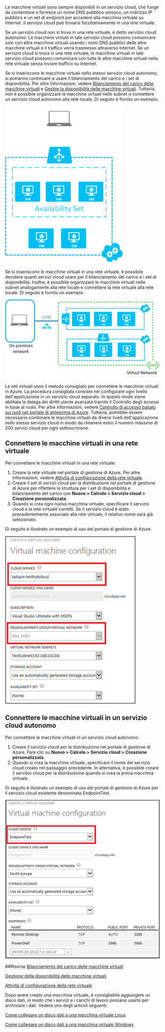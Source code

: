 
Le macchine virtuali sono sempre disponibili in un servizio cloud, che funge da contenitore e fornisce un nome DNS pubblico univoco, un indirizzo IP pubblico e un set di endpoint per accedere alla macchina virtuale su Internet. Il servizio cloud può trovarsi facoltativamente in una rete virtuale.

Se un servizio cloud non si trova in una rete virtuale, è detto servizio cloud *autonomo*. Le macchine virtuali in tale servizio cloud possono comunicare solo con altre macchine virtuali usando i nomi DNS pubblici delle altre macchine virtuali e il traffico verrà trasmesso attraverso Internet. Se un servizio cloud si trova in una rete virtuale, le macchine virtuali in tale servizio cloud possono comunicare con tutte le altre macchine virtuali nella rete virtuale senza inviare traffico su Internet.

Se si inseriscono le macchine virtuali nello stesso servizio cloud autonomo, si potranno continuare a usare il bilanciamento del carico e i set di disponibilità. Per altre informazioni, vedere [Bilanciamento del carico delle macchine virtuali](../articles/load-balance-virtual-machines.md) e [Gestire la disponibilità delle macchine virtuali](../articles/manage-availability-virtual-machines.md). Tuttavia, non è possibile organizzare le macchine virtuali nelle subnet o connettere un servizio cloud autonomo alla rete locale. Di seguito è fornito un esempio.

![Macchine virtuali in un servizio cloud autonomo](./media/howto-connect-vm-cloud-service/CloudServiceExample.png)
 
Se si inseriscono le macchine virtuali in una rete virtuale, è possibile decidere quanti servizi cloud usare per il bilanciamento del carico e i set di disponibilità. Inoltre, è possibile organizzare le macchine virtuali nelle subnet analogamente alla rete locale e connettere la rete virtuale alla rete locale. Di seguito è fornito un esempio.

![Macchine virtuali in una rete virtuale](./media/howto-connect-vm-cloud-service/VirtualNetworkExample.png)

Le reti virtuali sono il metodo consigliato per connettere le macchine virtuali in Azure. La procedura consigliata consiste nel configurare ogni livello dell'applicazione in un servizio cloud separato. In questo modo viene abilitata la delega dei diritti utente avanzata tramite il Controllo degli accessi in base al ruolo. Per altre informazioni, vedere [Controllo di accesso basato sui ruoli nel portale di anteprima di Azure](../articles/role-based-access-control-configure.md). Tuttavia, potrebbe essere necessario combinare le macchine virtuali da diversi livelli dell'applicazione nello stesso servizio cloud in modo da rimanere entro il numero massimo di 200 servizi cloud per ogni sottoscrizione.

## Connettere le macchine virtuali in una rete virtuale

Per connettere le macchine virtuali in una rete virtuale:

1.	Creare la rete virtuale nel portale di gestione di Azure. Per altre informazioni, vedere [Attività di configurazione della rete virtuale](https://msdn.microsoft.com/library/azure/jj156206.aspx).
2.	Creare il set di servizi cloud per la distribuzione nel portale di gestione di Azure per riflettere la struttura per i set di disponibilità e bilanciamento del carico con **Nuovo > Calcolo > Servizio cloud > Creazione personalizzata**.
3.	Quando si crea ogni nuova macchina virtuale, specificare il servizio cloud e la rete virtuale corretti. Se il servizio cloud è stato precedentemente associato alla rete virtuale, il relativo nome sarà già selezionato.

Di seguito è illustrato un esempio di uso del portale di gestione di Azure.

![Selezione di un servizio cloud per una macchina virtuale](./media/howto-connect-vm-cloud-service/VMConfig1.png)

## Connettere le macchine virtuali in un servizio cloud autonomo
 
Per connettere le macchine virtuali in un servizio cloud autonomo:

1.	Creare il servizio cloud per la distribuzione nel portale di gestione di Azure. Fare clic su **Nuovo > Calcolo > Servizio cloud > Creazione personalizzata**.
2.	Quando si crea la macchina virtuale, specificare il nome del servizio cloud creato nel passaggio precedente. In alternativa, è possibile creare il servizio cloud per la distribuzione quando si crea la prima macchina virtuale.

Di seguito è illustrato un esempio di uso del portale di gestione di Azure per il servizio cloud esistente denominato EndpointTest.
 
![Aggiungere una macchina virtuale a un servizio cloud esistente](./media/howto-connect-vm-cloud-service/Connect-VM-to-CS.png)

##Risorse
[Bilanciamento del carico delle macchine virtuali](../articles/load-balance-virtual-machines.md)

[Gestione della disponibilità delle macchine virtuali](../articles/manage-availability-virtual-machines.md)

[Attività di configurazione della rete virtuale](https://msdn.microsoft.com/library/azure/jj156206.aspx)

Dopo avere creato una macchina virtuale, è consigliabile aggiungere un disco dati, in modo che i servizi e i carichi di lavoro possano usarlo per archiviare i dati. Vedere uno degli articoli seguenti:

[Come collegare un disco dati a una macchina virtuale Linux](../articles/virtual-machines/virtual-machines-linux-how-to-attach-disk.md)

[Come collegare un disco dati a una macchina virtuale Windows](../articles/virtual-machines/storage-windows-attach-disk.md)

<!---HONumber=July15_HO2-->